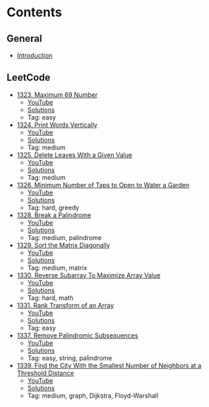 # Contents

## General

  - [Introduction](https://www.youtube.com/watch?v=pQS-6RwSB6A "Introduction")


## LeetCode
  - [1323. Maximum 69 Number](https://leetcode.com/problems/maximum-69-number/ "1323. Maximum 69 Number")
    - [YouTube](https://www.youtube.com/watch?v=2548yA1Re78 "YouTube")
	- [Solutions](https://github.com/bluedawnstar/youtube/blob/master/leetcode/1323%2C%20Maximum%2069%20Number.cpp "Solutions")
    - Tag: easy
  - [1324. Print Words Vertically](https://leetcode.com/problems/print-words-vertically/ "1324. Print Words Vertically")
    - [YouTube](https://youtu.be/XQvrEIJcbQY "YouTube")
	- [Solutions](https://github.com/bluedawnstar/youtube/blob/master/leetcode/1324%2C%20Print%20Words%20Vertically.cpp "Solutions")
    - Tag: medium
  - [1325. Delete Leaves With a Given Value](https://leetcode.com/problems/delete-leaves-with-a-given-value/ "1325. Delete Leaves With a Given Value")
    - [YouTube](https://youtu.be/bRcL2SbAcZA "YouTube")
	- [Solutions](https://github.com/bluedawnstar/youtube/blob/master/leetcode/1325%2C%20Delete%20Leaves%20With%20a%20Given%20Value.cpp "Solutions")
    - Tag: medium
  - [1326. Minimum Number of Taps to Open to Water a Garden](https://leetcode.com/problems/minimum-number-of-taps-to-open-to-water-a-garden/ "1326. Minimum Number of Taps to Open to Water a Garden")
    - [YouTube](https://youtu.be/C-JlG52DQOs "YouTube")
	- [Solutions](https://github.com/bluedawnstar/youtube/blob/master/leetcode/1326%2C%20Minimum%20Number%20of%20Taps%20to%20Open%20to%20Water%20a%20Garden.cpp "Solutions")
    - Tag: hard, greedy
  - [1328. Break a Palindrome](https://leetcode.com/problems/break-a-palindrome/ "1328. Break a Palindrome")
    - [YouTube](https://youtu.be/UwaoswYb5bk "YouTube")
	- [Solutions](https://github.com/bluedawnstar/youtube/blob/master/leetcode/1328%2C%20Break%20a%20Palindrome.cpp "Solutions")
    - Tag: medium, palindrome
  - [1329. Sort the Matrix Diagonally](https://leetcode.com/problems/sort-the-matrix-diagonally/ "1329. Sort the Matrix Diagonally")
    - [YouTube](https://youtu.be/gJA2ykdVmEE "YouTube")
	- [Solutions](https://github.com/bluedawnstar/youtube/blob/master/leetcode/1329%2C%20Sort%20the%20Matrix%20Diagonally.cpp "Solutions")
    - Tag: medium, matrix
  - [1330. Reverse Subarray To Maximize Array Value](https://leetcode.com/problems/reverse-subarray-to-maximize-array-value/ "1330. Reverse Subarray To Maximize Array Value")
    - [YouTube](https://youtu.be/8Au3xuwHfTM "YouTube")
	- [Solutions](https://github.com/bluedawnstar/youtube/blob/master/leetcode/1330%2C%20Reverse%20Subarray%20To%20Maximize%20Array%20Value.cpp "Solutions")
    - Tag: hard, math
  - [1331. Rank Transform of an Array](https://leetcode.com/problems/rank-transform-of-an-array/ "1331. Rank Transform of an Array")
    - [YouTube](https://youtu.be/9HbSAjJfG6g "YouTube")
	- [Solutions](https://github.com/bluedawnstar/youtube/blob/master/leetcode/1331%2C%20Rank%20Transform%20of%20an%20Array.cpp "Solutions")
    - Tag: easy
  - [1337. Remove Palindromic Subsequences](https://leetcode.com/problems/remove-palindromic-subsequences/ "1337. Remove Palindromic Subsequences")
    - [YouTube](https://youtu.be/6CvzjAt9oi0 "YouTube")
	- [Solutions](https://github.com/bluedawnstar/youtube/blob/master/leetcode/1337%2C%20Remove%20Palindromic%20Subsequences.cpp "Solutions")
    - Tag: easy, string, palindrome
  - [1339. Find the City With the Smallest Number of Neighbors at a Threshold Distance](https://leetcode.com/problems/find-the-city-with-the-smallest-number-of-neighbors-at-a-threshold-distance/ "1339. Find the City With the Smallest Number of Neighbors at a Threshold Distance")
    - [YouTube](https://youtu.be/lPYYWlRDF-A "YouTube")
	- [Solutions](https://github.com/bluedawnstar/youtube/blob/master/leetcode/1339%2C%20Find%20the%20City%20With%20the%20Smallest%20Number%20of%20Neighbors%20at%20a%20Threshold%20Distance.cpp "Solutions")
    - Tag: medium, graph, Dijkstra, Floyd-Warshall
